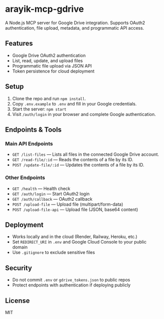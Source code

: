 # arayik-mcp-gdrive

A Node.js MCP server for Google Drive integration. Supports OAuth2 authentication, file upload, metadata, and programmatic API access.

## Features
- Google Drive OAuth2 authentication
- List, read, update, and upload files
- Programmatic file upload via JSON API
- Token persistence for cloud deployment

## Setup
1. Clone the repo and run `npm install`.
2. Copy `.env.example` to `.env` and fill in your Google credentials.
3. Start the server: `npm start`
4. Visit `/auth/login` in your browser and complete Google authentication.

## Endpoints & Tools

### Main API Endpoints

- `GET /list-files` — Lists all files in the connected Google Drive account.
- `GET /read-file/:id` — Reads the contents of a file by its ID.
- `POST /update-file/:id` — Updates the contents of a file by its ID.

### Other Endpoints

- `GET /health` — Health check
- `GET /auth/login` — Start OAuth2 login
- `GET /auth/callback` — OAuth2 callback
- `POST /upload-file` — Upload file (multipart/form-data)
- `POST /upload-file-api` — Upload file (JSON, base64 content)

## Deployment
- Works locally and in the cloud (Render, Railway, Heroku, etc.)
- Set `REDIRECT_URI` in `.env` and Google Cloud Console to your public domain
- Use `.gitignore` to exclude sensitive files

## Security
- Do not commit `.env` or `gdrive_tokens.json` to public repos
- Protect endpoints with authentication if deploying publicly

## License
MIT
